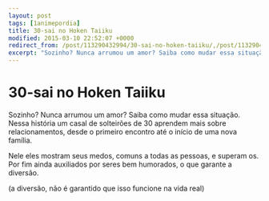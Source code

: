 ```yaml
---
layout: post
tags: [1animepordia]
title: 30-sai no Hoken Taiiku
modified: 2015-03-10 22:52:07 +0000
redirect_from: /post/113290432994/30-sai-no-hoken-taiiku/,/post/113290432994/
excerpt: "Sozinho? Nunca arrumou um amor? Saiba como mudar essa situação com esse anime!"
---
```


30-sai no Hoken Taiiku
======================

Sozinho? Nunca arrumou um amor? Saiba como mudar essa situação. Nessa
história um casal de solteirões de 30 aprendem mais sobre
relacionamentos, desde o primeiro encontro até o início de uma nova
família.

Nele eles mostram seus medos, comuns a todas as pessoas, e superam os.
Por fim ainda auxiliados por seres bem humorados, o que garante a
diversão.

(a diversão, não é garantido que isso funcione na vida real)

